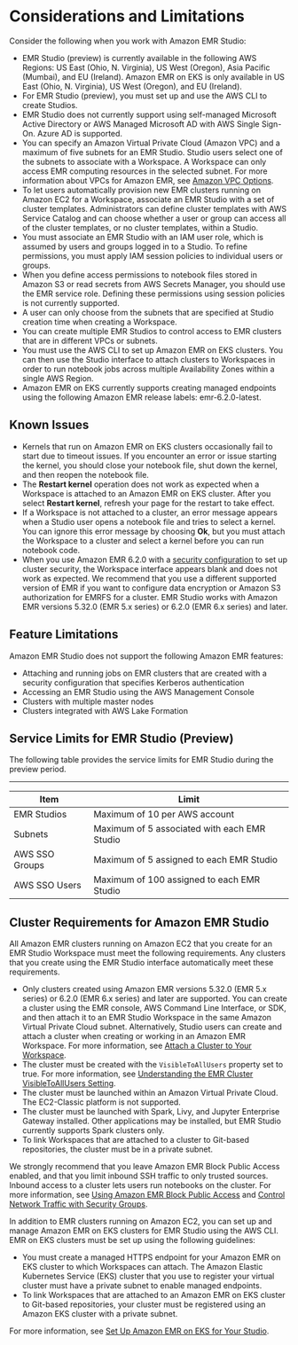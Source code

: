 # Considerations and Limitations<a name="emr-studio-considerations"></a>

Consider the following when you work with Amazon EMR Studio:
+ EMR Studio \(preview\) is currently available in the following AWS Regions: US East \(Ohio, N\. Virginia\), US West \(Oregon\), Asia Pacific \(Mumbai\), and EU \(Ireland\)\. Amazon EMR on EKS is only available in US East \(Ohio, N\. Virginia\), US West \(Oregon\), and EU \(Ireland\)\.
+ For EMR Studio \(preview\), you must set up and use the AWS CLI to create Studios\.
+ EMR Studio does not currently support using self\-managed Microsoft Active Directory or AWS Managed Microsoft AD with AWS Single Sign\-On\. Azure AD is supported\.
+ You can specify an Amazon Virtual Private Cloud \(Amazon VPC\) and a maximum of five subnets for an EMR Studio\. Studio users select one of the subnets to associate with a Workspace\. A Workspace can only access EMR computing resources in the selected subnet\. For more information about VPCs for Amazon EMR, see [Amazon VPC Options](emr-clusters-in-a-vpc.md)\.
+ To let users automatically provision new EMR clusters running on Amazon EC2 for a Workspace, associate an EMR Studio with a set of cluster templates\. Administrators can define cluster templates with AWS Service Catalog and can choose whether a user or group can access all of the cluster templates, or no cluster templates, within a Studio\.
+ You must associate an EMR Studio with an IAM user role, which is assumed by users and groups logged in to a Studio\. To refine permissions, you must apply IAM session policies to individual users or groups\.
+ When you define access permissions to notebook files stored in Amazon S3 or read secrets from AWS Secrets Manager, you should use the EMR service role\. Defining these permissions using session policies is not currently supported\.
+ A user can only choose from the subnets that are specified at Studio creation time when creating a Workspace\. 
+ You can create multiple EMR Studios to control access to EMR clusters that are in different VPCs or subnets\.
+ You must use the AWS CLI to set up Amazon EMR on EKS clusters\. You can then use the Studio interface to attach clusters to Workspaces in order to run notebook jobs across multiple Availability Zones within a single AWS Region\.
+ Amazon EMR on EKS currently supports creating managed endpoints using the following Amazon EMR release labels: emr\-6\.2\.0\-latest\.

## Known Issues<a name="emr-studio-known-issues"></a>
+ Kernels that run on Amazon EMR on EKS clusters occasionally fail to start due to timeout issues\. If you encounter an error or issue starting the kernel, you should close your notebook file, shut down the kernel, and then reopen the notebook file\.
+ The **Restart kernel** operation does not work as expected when a Workspace is attached to an Amazon EMR on EKS cluster\. After you select **Restart kernel**, refresh your page for the restart to take effect\.
+ If a Workspace is not attached to a cluster, an error message appears when a Studio user opens a notebook file and tries to select a kernel\. You can ignore this error message by choosing **Ok**, but you must attach the Workspace to a cluster and select a kernel before you can run notebook code\.
+ When you use Amazon EMR 6\.2\.0 with a [security configuration](https://docs.aws.amazon.com/emr/latest/ManagementGuide/emr-security-configurations.html) to set up cluster security, the Workspace interface appears blank and does not work as expected\. We recommend that you use a different supported version of EMR if you want to configure data encryption or Amazon S3 authorization for EMRFS for a cluster\. EMR Studio works with Amazon EMR versions 5\.32\.0 \(EMR 5\.x series\) or 6\.2\.0 \(EMR 6\.x series\) and later\.

## Feature Limitations<a name="emr-studio-limitations"></a>

Amazon EMR Studio does not support the following Amazon EMR features:
+ Attaching and running jobs on EMR clusters that are created with a security configuration that specifies Kerberos authentication
+ Accessing an EMR Studio using the AWS Management Console
+ Clusters with multiple master nodes
+ Clusters integrated with AWS Lake Formation

## Service Limits for EMR Studio \(Preview\)<a name="emr-studio-default-limits"></a>

The following table provides the service limits for EMR Studio during the preview period\.


****  

| Item | Limit | 
| --- | --- | 
| EMR Studios | Maximum of 10 per AWS account | 
| Subnets | Maximum of 5 associated with each EMR Studio | 
| AWS SSO Groups | Maximum of 5 assigned to each EMR Studio | 
| AWS SSO Users | Maximum of 100 assigned to each EMR Studio | 

## Cluster Requirements for Amazon EMR Studio<a name="emr-studio-cluster-requirements"></a>

All Amazon EMR clusters running on Amazon EC2 that you create for an EMR Studio Workspace must meet the following requirements\. Any clusters that you create using the EMR Studio interface automatically meet these requirements\.
+ Only clusters created using Amazon EMR versions 5\.32\.0 \(EMR 5\.x series\) or 6\.2\.0 \(EMR 6\.x series\) and later are supported\. You can create a cluster using the EMR console, AWS Command Line Interface, or SDK, and then attach it to an EMR Studio Workspace in the same Amazon Virtual Private Cloud subnet\. Alternatively, Studio users can create and attach a cluster when creating or working in an Amazon EMR Workspace\. For more information, see [Attach a Cluster to Your Workspace](emr-studio-create-use-clusters.md)\.
+ The cluster must be created with the `VisibleToAllUsers` property set to true\. For more information, see [Understanding the EMR Cluster VisibleToAllUsers Setting](security_iam_emr-with-iam.md#security_set_visible_to_all_users)\.
+ The cluster must be launched within an Amazon Virtual Private Cloud\. The EC2\-Classic platform is not supported\.
+ The cluster must be launched with Spark, Livy, and Jupyter Enterprise Gateway installed\. Other applications may be installed, but EMR Studio currently supports Spark clusters only\. 
+ To link Workspaces that are attached to a cluster to Git\-based repositories, the cluster must be in a private subnet\.

We strongly recommend that you leave Amazon EMR Block Public Access enabled, and that you limit inbound SSH traffic to only trusted sources\. Inbound access to a cluster lets users run notebooks on the cluster\. For more information, see [Using Amazon EMR Block Public Access](emr-block-public-access.md) and [Control Network Traffic with Security Groups](emr-security-groups.md)\.

In addition to EMR clusters running on Amazon EC2, you can set up and manage Amazon EMR on EKS clusters for EMR Studio using the AWS CLI\. EMR on EKS clusters must be set up using the following guidelines:
+ You must create a managed HTTPS endpoint for your Amazon EMR on EKS cluster to which Workspaces can attach\. The Amazon Elastic Kubernetes Service \(EKS\) cluster that you use to register your virtual cluster must have a private subnet to enable managed endpoints\.
+ To link Workspaces that are attached to an Amazon EMR on EKS cluster to Git\-based repositories, your cluster must be registered using an Amazon EKS cluster with a private subnet\.

For more information, see [Set Up Amazon EMR on EKS for Your Studio](emr-studio-create-eks-cluster.md)\.